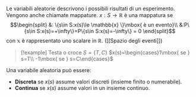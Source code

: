 Le variabili aleatorie descrivono i possibili risultati di un esperimento.
Vengono anche chiamate mappature.
$x:S\to \mathbb{R}$ è una mappatura se
$$\begin{split}
&: \{s\in S:x(s)\le \mathbb{x} \}\mbox{ è un evento}\\
&:P\{s\in S:x(s)=+\infty\}=P\{s\in S:x(s)=-\infty\} = 0
\end{split}$$
con $\mathbb{x}$ è rappresentato uno scalare in $\mathbb{R}$.
([[Spazio degli eventi]])

>[!example]
>Testa o croce
>$S=\{T,C\}$
>$x(s)=\begin{cases}1\mbox{ se } s=T\\ -1\mbox{ se } s=C\end{cases}$

Una variabile aleatoria può essere:
- **Discreta** se $x(s)$ assume valori discreti (insieme finito o numerabile).
- **Continua** se $x(s)$ assume valori in un insieme continuo.